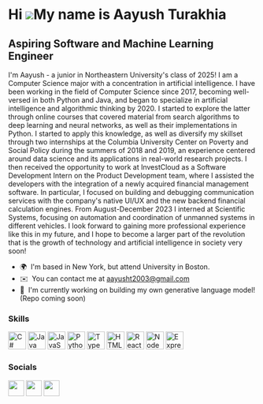 Hi ![](https://user-images.githubusercontent.com/18350557/176309783-0785949b-9127-417c-8b55-ab5a4333674e.gif)My name is Aayush Turakhia
=======================================================================================================================================

Aspiring Software and Machine Learning Engineer
-----------------------------------------------

I'm Aayush - a junior in Northeastern University's class of 2025! I am a Computer Science major with a concentration in artificial intelligence. I have been working in the field of Computer Science since 2017, becoming well-versed in both Python and Java, and began to specialize in artificial intelligence and algorithmic thinking by 2020. I started to explore the latter through online courses that covered material from search algorithms to deep learning and neural networks, as well as their implementations in Python. I started to apply this knowledge, as well as diversify my skillset through two internships at the Columbia University Center on Poverty and Social Policy during the summers of 2018 and 2019, an experience centered around data science and its applications in real-world research projects. I then received the opportunity to work at InvestCloud as a Software Development Intern on the Product Development team, where I assisted the developers with the integration of a newly acquired financial management software. In particular, I focused on building and debugging communication services with the company's native UI/UX and the new backend financial calculation engines. From August-December 2023 I interned at Scientific Systems, focusing on automation and coordination of unmanned systems in different vehicles. I look forward to gaining more professional experience like this in my future, and I hope to become a larger part of the revolution that is the growth of technology and artificial intelligence in society very soon!

* 🌍  I'm based in New York, but attend University in Boston.
* ✉️  You can contact me at [aayusht2003@gmail.com](mailto:aayusht2003@gmail.com)
* 🚀  I'm currently working on building my own generative language model! (Repo coming soon)

### Skills


<p align="left">
<a href="https://docs.microsoft.com/en-us/dotnet/csharp/" target="_blank" rel="noreferrer"><img src="https://raw.githubusercontent.com/danielcranney/readme-generator/main/public/icons/skills/csharp-colored.svg" width="36" height="36" alt="C#" /></a>
<a href="https://www.oracle.com/java/" target="_blank" rel="noreferrer"><img src="https://raw.githubusercontent.com/danielcranney/readme-generator/main/public/icons/skills/java-colored.svg" width="36" height="36" alt="Java" /></a>
<a href="https://developer.mozilla.org/en-US/docs/Web/JavaScript" target="_blank" rel="noreferrer"><img src="https://raw.githubusercontent.com/danielcranney/readme-generator/main/public/icons/skills/javascript-colored.svg" width="36" height="36" alt="JavaScript" /></a>
<a href="https://www.python.org/" target="_blank" rel="noreferrer"><img src="https://raw.githubusercontent.com/danielcranney/readme-generator/main/public/icons/skills/python-colored.svg" width="36" height="36" alt="Python" /></a>
<a href="https://www.typescriptlang.org/" target="_blank" rel="noreferrer"><img src="https://raw.githubusercontent.com/danielcranney/readme-generator/main/public/icons/skills/typescript-colored.svg" width="36" height="36" alt="TypeScript" /></a>
<a href="https://developer.mozilla.org/en-US/docs/Glossary/HTML5" target="_blank" rel="noreferrer"><img src="https://raw.githubusercontent.com/danielcranney/readme-generator/main/public/icons/skills/html5-colored.svg" width="36" height="36" alt="HTML5" /></a>
<a href="https://reactjs.org/" target="_blank" rel="noreferrer"><img src="https://raw.githubusercontent.com/danielcranney/readme-generator/main/public/icons/skills/react-colored.svg" width="36" height="36" alt="React" /></a>
<a href="https://nodejs.org/en/" target="_blank" rel="noreferrer"><img src="https://raw.githubusercontent.com/danielcranney/readme-generator/main/public/icons/skills/nodejs-colored.svg" width="36" height="36" alt="NodeJS" /></a>
<a href="https://expressjs.com/" target="_blank" rel="noreferrer"><img src="https://raw.githubusercontent.com/danielcranney/readme-generator/main/public/icons/skills/express-colored.svg" width="36" height="36" alt="Express" /></a>
</p>


### Socials

<p align="left"> <a href="https://www.github.com/AayushT824" target="_blank" rel="noreferrer"><img src="https://raw.githubusercontent.com/danielcranney/readme-generator/main/public/icons/socials/github.svg" width="32" height="32" /></a> <a href="http://www.instagram.com/__aa_yu_sh__" target="_blank" rel="noreferrer"><img src="https://raw.githubusercontent.com/danielcranney/readme-generator/main/public/icons/socials/instagram.svg" width="32" height="32" /></a> <a href="https://www.linkedin.com/in/aayush-turakhia" target="_blank" rel="noreferrer"><img src="https://raw.githubusercontent.com/danielcranney/readme-generator/main/public/icons/socials/linkedin.svg" width="32" height="32" /></a></p>
